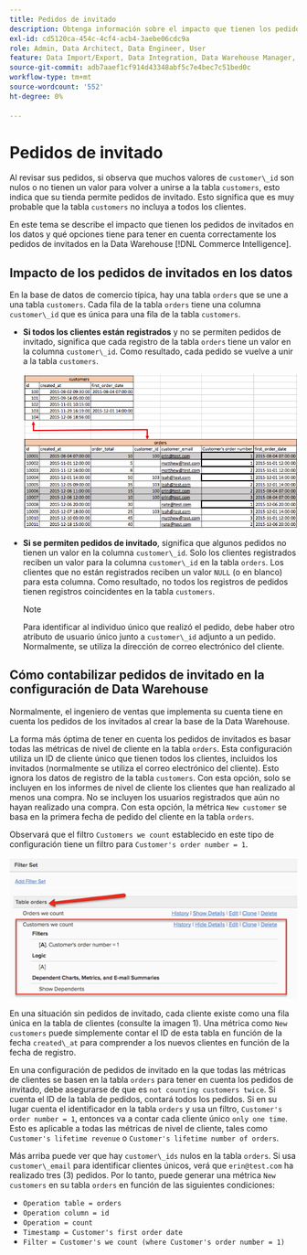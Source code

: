 ```yaml
---
title: Pedidos de invitado
description: Obtenga información sobre el impacto que tienen los pedidos de invitados en los datos y las opciones que tiene para tener en cuenta correctamente los pedidos de invitados en la Data Warehouse  [!DNL Commerce Intelligence] .
exl-id: cd5120ca-454c-4cf4-acb4-3aebe06cdc9a
role: Admin, Data Architect, Data Engineer, User
feature: Data Import/Export, Data Integration, Data Warehouse Manager, Commerce Tables
source-git-commit: adb7aaef1cf914d43348abf5c7e4bec7c51bed0c
workflow-type: tm+mt
source-wordcount: '552'
ht-degree: 0%

---
```


# Pedidos de invitado

Al revisar sus pedidos, si observa que muchos valores de `customer\_id` son nulos o no tienen un valor para volver a unirse a la tabla `customers`, esto indica que su tienda permite pedidos de invitado. Esto significa que es muy probable que la tabla `customers` no incluya a todos los clientes.

En este tema se describe el impacto que tienen los pedidos de invitados en los datos y qué opciones tiene para tener en cuenta correctamente los pedidos de invitados en la Data Warehouse [!DNL Commerce Intelligence].

## Impacto de los pedidos de invitados en los datos

En la base de datos de comercio típica, hay una tabla `orders` que se une a una tabla `customers`. Cada fila de la tabla `orders` tiene una columna `customer\_id` que es única para una fila de la tabla `customers`.

* **Si todos los clientes están registrados** y no se permiten pedidos de invitado, significa que cada registro de la tabla `orders` tiene un valor en la columna `customer\_id`. Como resultado, cada pedido se vuelve a unir a la tabla `customers`.

  ![](../../assets/guest-orders-4.png)

* **Si se permiten pedidos de invitado**, significa que algunos pedidos no tienen un valor en la columna `customer\_id`. Solo los clientes registrados reciben un valor para la columna `customer\_id` en la tabla `orders`. Los clientes que no están registrados reciben un valor `NULL` (o en blanco) para esta columna. Como resultado, no todos los registros de pedidos tienen registros coincidentes en la tabla `customers`.

  >[!NOTE]
  >
  >Para identificar al individuo único que realizó el pedido, debe haber otro atributo de usuario único junto a `customer\_id` adjunto a un pedido. Normalmente, se utiliza la dirección de correo electrónico del cliente.

## Cómo contabilizar pedidos de invitado en la configuración de Data Warehouse

Normalmente, el ingeniero de ventas que implementa su cuenta tiene en cuenta los pedidos de los invitados al crear la base de la Data Warehouse.

La forma más óptima de tener en cuenta los pedidos de invitados es basar todas las métricas de nivel de cliente en la tabla `orders`. Esta configuración utiliza un ID de cliente único que tienen todos los clientes, incluidos los invitados (normalmente se utiliza el correo electrónico del cliente). Esto ignora los datos de registro de la tabla `customers`. Con esta opción, solo se incluyen en los informes de nivel de cliente los clientes que han realizado al menos una compra. No se incluyen los usuarios registrados que aún no hayan realizado una compra. Con esta opción, la métrica `New customer` se basa en la primera fecha de pedido del cliente en la tabla `orders`.

Observará que el filtro `Customers we count` establecido en este tipo de configuración tiene un filtro para `Customer's order number = 1`.

![](../../assets/guest-orders-filter-set.png)

En una situación sin pedidos de invitado, cada cliente existe como una fila única en la tabla de clientes (consulte la imagen 1). Una métrica como `New customers` puede simplemente contar el ID de esta tabla en función de la fecha `created\_at` para comprender a los nuevos clientes en función de la fecha de registro.

En una configuración de pedidos de invitado en la que todas las métricas de clientes se basen en la tabla `orders` para tener en cuenta los pedidos de invitado, debe asegurarse de que es `not counting customers twice`. Si cuenta el ID de la tabla de pedidos, contará todos los pedidos. Si en su lugar cuenta el identificador en la tabla `orders` y usa un filtro, `Customer's order number = 1`, entonces va a contar cada cliente único `only one time`. Esto es aplicable a todas las métricas de nivel de cliente, tales como `Customer's lifetime revenue` o `Customer's lifetime number of orders`.

Más arriba puede ver que hay `customer\_ids` nulos en la tabla `orders`. Si usa `customer\_email` para identificar clientes únicos, verá que `erin@test.com` ha realizado tres (3) pedidos. Por lo tanto, puede generar una métrica `New customers` en su tabla `orders` en función de las siguientes condiciones:

* `Operation table = orders`
* `Operation column = id`
* `Operation = count`
* `Timestamp = Customer's first order date`
* `Filter = Customer's we count (where Customer's order number = 1)`
